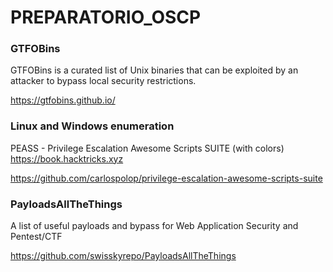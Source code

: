 # PREPARATORIO_OSCP

### GTFOBins

GTFOBins is a curated list of Unix binaries that can be exploited by an attacker to bypass local security restrictions.

https://gtfobins.github.io/

### Linux and Windows enumeration

PEASS - Privilege Escalation Awesome Scripts SUITE (with colors) https://book.hacktricks.xyz

https://github.com/carlospolop/privilege-escalation-awesome-scripts-suite


### PayloadsAllTheThings

A list of useful payloads and bypass for Web Application Security and Pentest/CTF

https://github.com/swisskyrepo/PayloadsAllTheThings

